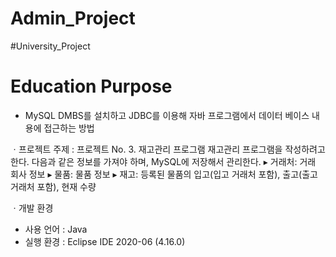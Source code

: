 # Admin_Project

#University_Project

# Education Purpose
- MySQL DMBS를 설치하고 JDBC를 이용해 자바 프로그램에서 데이터 베이스 내용에 접근하는 방법

ㆍ프로젝트 주제 : 프로젝트 No. 3. 재고관리 프로그램
재고관리 프로그램을 작성하려고 한다. 다음과 같은 정보를 가져야 하며, MySQL에 저장해서 관리한다. 
▸ 거래처: 거래 회사 정보
▸ 물품: 물품 정보
▸ 재고: 등록된 물품의 입고(입고 거래처 포함), 출고(출고 거래처 포함), 현재 수량

ㆍ개발 환경
- 사용 언어 : Java
- 실행 환경 : Eclipse IDE 2020-06 (4.16.0)

